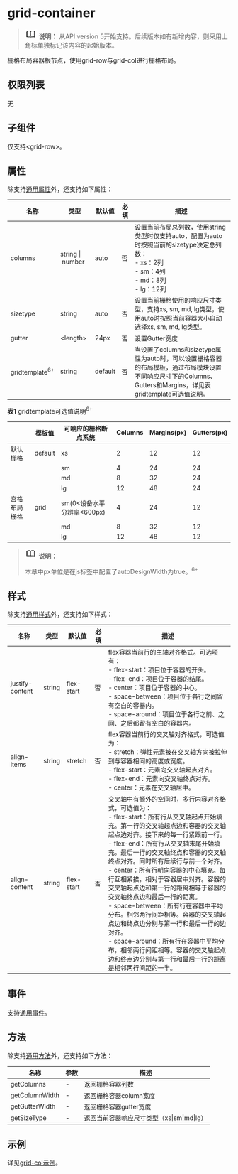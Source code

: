 # grid-container

> ![icon-note.gif](public_sys-resources/icon-note.gif) **说明：**
> 从API version 5开始支持。后续版本如有新增内容，则采用上角标单独标记该内容的起始版本。

栅格布局容器根节点，使用grid-row与grid-col进行栅格布局。

## 权限列表

无


## 子组件

仅支持&lt;grid-row&gt;。


## 属性

除支持[通用属性](../arkui-js/js-components-common-attributes.md)外，还支持如下属性：

| 名称 | 类型 | 默认值 | 必填 | 描述 |
| -------- | -------- | -------- | -------- | -------- |
| columns | string&nbsp;\|&nbsp;number | auto | 否 | 设置当前布局总列数，使用string类型时仅支持auto，配置为auto时按照当前的sizetype决定总列数：<br/>-&nbsp;xs：2列<br/>-&nbsp;sm：4列<br/>-&nbsp;md：8列<br/>-&nbsp;lg：12列 |
| sizetype | string | auto | 否 | 设置当前栅格使用的响应尺寸类型，支持xs,&nbsp;sm,&nbsp;md,&nbsp;lg类型，使用auto时按照当前容器大小自动选择xs,&nbsp;sm,&nbsp;md,&nbsp;lg类型。 |
| gutter | &lt;length&gt; | 24px | 否 | 设置Gutter宽度 |
| gridtemplate<sup>6+</sup> | string | default | 否 | 当设置了columns和sizetype属性为auto时，可以设置栅格容器的布局模板，通过布局模块设置不同响应尺寸下的Columns、Gutters和Margins，详见表 gridtemplate可选值说明。 |

**表1** gridtemplate可选值说明<sup>6+</sup>

|  | 模板值 | 可响应的**栅格断点系统** | Columns | Margins(px) | Gutters(px) |
| -------- | -------- | -------- | -------- | -------- | -------- |
| 默认栅格 | default | xs | 2 | 12 | 12 |
|              |         | sm                               | 4       | 24          | 24          |
|              |         | md                               | 8       | 32          | 24          |
|              |         | lg                               | 12      |48|24|
| 宫格布局栅格 | grid | sm(0&lt;设备水平分辨率&lt;600px) | 4 | 24 | 12 |
|              |         | md                               | 8       |32|12|
|              |         | lg                               | 12      |48|12|

> ![icon-note.gif](public_sys-resources/icon-note.gif) **说明：**
>
> 本章中px单位是在js标签中配置了autoDesignWidth为true。<sup>6+</sup>


## 样式

除支持[通用样式](../arkui-js/js-components-common-styles.md)外，还支持如下样式：

| 名称 | 类型 | 默认值 | 必填 | 描述 |
| -------- | -------- | -------- | -------- | -------- |
| justify-content | string | flex-start | 否 | flex容器当前行的主轴对齐格式。可选项有：<br/>-&nbsp;flex-start：项目位于容器的开头。<br/>-&nbsp;flex-end：项目位于容器的结尾。<br/>-&nbsp;center：项目位于容器的中心。<br/>-&nbsp;space-between：项目位于各行之间留有空白的容器内。<br/>-&nbsp;space-around：项目位于各行之前、之间、之后都留有空白的容器内。 |
| align-items | string | stretch | 否 | flex容器当前行的交叉轴对齐格式，可选值为：<br/>-&nbsp;stretch：弹性元素被在交叉轴方向被拉伸到与容器相同的高度或宽度。<br/>-&nbsp;flex-start：元素向交叉轴起点对齐。<br/>-&nbsp;flex-end：元素向交叉轴终点对齐。<br/>-&nbsp;center：元素在交叉轴居中。 |
| align-content | string | flex-start | 否 | 交叉轴中有额外的空间时，多行内容对齐格式，可选值为：<br/>-&nbsp;flex-start：所有行从交叉轴起点开始填充。第一行的交叉轴起点边和容器的交叉轴起点边对齐。接下来的每一行紧跟前一行。<br/>-&nbsp;flex-end：所有行从交叉轴末尾开始填充。最后一行的交叉轴终点和容器的交叉轴终点对齐。同时所有后续行与前一个对齐。<br/>-&nbsp;center：所有行朝向容器的中心填充。每行互相紧挨，相对于容器居中对齐。容器的交叉轴起点边和第一行的距离相等于容器的交叉轴终点边和最后一行的距离。<br/>-&nbsp;space-between：所有行在容器中平均分布。相邻两行间距相等。容器的交叉轴起点边和终点边分别与第一行和最后一行的边对齐。<br/>-&nbsp;space-around：所有行在容器中平均分布，相邻两行间距相等。容器的交叉轴起点边和终点边分别与第一行和最后一行的距离是相邻两行间距的一半。 |


## 事件

支持[通用事件](../arkui-js/js-components-common-events.md)。


## 方法

除支持[通用方法](../arkui-js/js-components-common-methods.md)外，还支持如下方法：

| 名称 | 参数 | 描述 |
| -------- | -------- | -------- |
| getColumns | - | 返回栅格容器列数 |
| getColumnWidth | - | 返回栅格容器column宽度 |
| getGutterWidth | - | 返回栅格容器gutter宽度 |
| getSizeType | - | 返回当前容器响应尺寸类型（xs\|sm\|md\|lg） |


## 示例

详见[grid-col示例](../arkui-js/js-components-grid-col.md#示例)。
